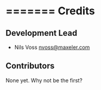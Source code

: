 =======
Credits
=======

Development Lead
----------------

* Nils Voss <nvoss@maxeler.com>


Contributors
------------

None yet. Why not be the first?
